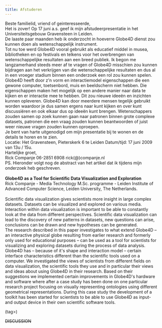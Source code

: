 ```yaml
---
title: Afstuderen
---
```

Beste familielid, vriend of geinteresseerde,
\
Het is zover! Op 17 juni a.s. geef ik mijn afstudeerpresentatie in het Universiteitsgebouw Gravensteen in Leiden.
\
De laaste paar maanden heb ik onderzocht in hoeverre Globe4D dienst zou kunnen doen als wetenschappelijk instrument.
\
Tot nu toe werd Globe4D vooral gebruikt als educatief middel in musea, bibliotheken en op festivals en telkens voor het overbrengen van wetenschappelijke resultaten aan een breed publiek. Ik begon me langzamerhand steeds meer af te vragen of Globe4D misschien zou kunnen bijdragen aan het verkrijgen van die wetenschappelijke resultaten en dus al in een vroeger stadium binnen een onderzoek een rol zou kunnen spelen.
\
Globe4D heeft door z'n vorm en interactiemodel eigenschappen die een gewone computer, toetsenbord, muis en beeldscherm niet hebben. Die eigenschappen maken het mogelijk op een andere manier naar data te kijken en er interactie mee te hebben. Dit zou nieuwe ideeën en inzichten kunnen opleveren. Globe4D kan door meerdere mensen tegelijk gebruikt worden waardoor je dus samen ergens naar kunt kijken en over kunt discussiëren en ook elkaar dus op ideeën kunt brengen. Wetenschappers zouden samen op zoek kunnen gaan naar patronen binnen grote complexe datasets, patronen die een vraag zouden kunnen beantwoorden of juist weer nieuwe vragen zouden kunnen oproepen.
\
Je bent van harte uitgenodigd om mijn presentatie bij te wonen en de details te horen en te zien.
\
Locatie: Het Gravensteen, Pieterskerk 6 te Leiden
Datum/tijd: 17 juni 2009 van 13u / 15u.
\
Hartelijke groet,
\
Rick Companje
06-2851 6908
rick(@)companje.nl
\
PS. Hieronder volgt nog de abstract van het artikel dat ik tijdens mijn onderzoek heb geschreven.
\
\
**Globe4D as a Tool for Scientific Data Visualization and Exploration**  
Rick Companje - Media Technology M.Sc. programme - Leiden Institute of Advanced Computer Science, Leiden University, The Netherlands.  
\
Scientific data visualization gives scientists more insight in large complex datasets. Datasets can be visualized and explored on various media. Interaction within data visualization is important to be able to constantly look at the data from different perspectives. Scientific data visualization can lead to the discovery of new patterns in datasets, new questions can arise, conclusions can be drawn and new hypotheses can be generated. 
\
The research described in this paper investigates to what extend Globe4D – an interactive physical globe resulting from earlier research and formerly only used for educational purposes – can be used as a tool for scientists for visualizing and exploring datasets during the process of data analysis. 
\
Globe4D has – because of it's shape and interaction model – certain interface characteristics different than the scientific tools used on a computer. We investigated the views of scientists from different fields on data visualization, the scientific tools they use and in particular their views and ideas about using Globe4D in their research. Based on their suggestions we implemented certain improvements in Globe4D's hardware and software where after a case study has been done on one particular research project focusing on visually representing ontologies using different geometrical representations. During this case study the development of a toolkit has been started for scientists to be able to use Globe4D as input- and output device in their own scientific software tools.



(tag>)


~~DISCUSSION~~
